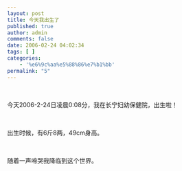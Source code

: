 ```yaml
---
layout: post
title: 今天我出生了
published: true
author: admin
comments: false
date: 2006-02-24 04:02:34
tags: [ ]
categories:
    - '%e6%9c%aa%e5%88%86%e7%b1%bb'
permalink: "5"
---
```



&nbsp;

今天2006-2-24日凌晨0:08分，我在长宁妇幼保健院，出生啦！

&nbsp;

出生时候，有6斤8两，49cm身高。

&nbsp;

随着一声啼哭我降临到这个世界。